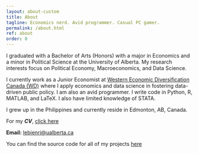 ```yaml
---
layout: about-custom
title: About
tagline: Economics nerd. Avid programmer. Casual PC gamer.
permalink: /about.html
ref: about
order: 0
---
```

I graduated with a Bachelor of Arts (Honors) with a major in Economics and a minor in Political Science at the University of Alberta. My research interests focus on Political Economy, Macroeconomics, and Data Science. 

I currently work as a Junior Economist at [Western Economic Diversification Canada (WD)](https://www.wd-deo.gc.ca/eng/home.asp) where I apply economics and data science in fostering data-driven public policy. I am also an avid programmer. I write code in Python, R, MATLAB, and LaTeX. I also have limited knowledge of STATA. 

I grew up in the Philippines and currently reside in Edmonton, AB, Canada.

For my **_CV_**, [click here](LJ-Valencia-CV.pdf)

**Email:** [lebjenri@ualberta.ca](mailto:lebjenri@ualberta.ca)

You can find the source code for all of my projects [here](https://github.com/lj-valencia)
